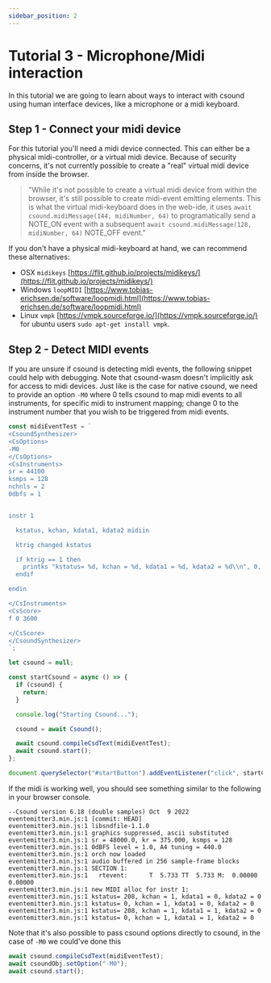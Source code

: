 ```yaml
---
sidebar_position: 2
---
```


# Tutorial 3 - Microphone/Midi interaction

In this tutorial we are going to learn about ways to interact with csound using human interface devices, like a microphone
or a midi keyboard.

## Step 1 - Connect your midi device

For this tutorial you'll need a midi device connected. This can either be a physical midi-controller, or a virtual midi device. Because of security concerns, it's not currently possible to create a "real" virtual midi device from inside the browser.

> "While it's not possible to create a virtual midi device from within the browser, it's still possible to create midi-event emitting elements. This is what the virtual midi-keyboard does in the web-ide, it uses `await csound.midiMessage(144, midiNumber, 64)` to programatically send a NOTE_ON event with a subsequent `await csound.midiMessage(128, midiNumber, 64)` NOTE_OFF event."

If you don't have a physical midi-keyboard at hand, we can recommend these alternatives:

- OSX `midikeys` [https://flit.github.io/projects/midikeys/](https://flit.github.io/projects/midikeys/)
- Windows `loopMIDI` [https://www.tobias-erichsen.de/software/loopmidi.html](https://www.tobias-erichsen.de/software/loopmidi.html)
- Linux `vmpk` [https://vmpk.sourceforge.io/](https://vmpk.sourceforge.io/) for ubuntu users `sudo apt-get install vmpk`.

## Step 2 - Detect MIDI events

If you are unsure if csound is detecting midi events, the following snippet could help with debugging. Note that csound-wasm doesn't implicitly ask for access to midi devices. Just like is the case for native csound, we need to provide an option `-M0` where 0 tells csound to map midi events to all instruments, for specific midi to instrument mapping; change 0 to the instrument number that you wish to be triggered from midi events.

```js
const midiEventTest = `
<CsoundSynthesizer>
<CsOptions>
-M0
</CsOptions>
<CsInstruments>
sr = 44100
ksmps = 128
nchnls = 2
0dbfs = 1


instr 1

  kstatus, kchan, kdata1, kdata2 midiin

  ktrig changed kstatus

  if ktrig == 1 then
    printks "kstatus= %d, kchan = %d, kdata1 = %d, kdata2 = %d\\n", 0, kstatus, kchan, kdata1, kdata2
  endif

endin

</CsInstruments>
<CsScore>
f 0 3600

</CsScore>
</CsoundSynthesizer>
`;

let csound = null;

const startCsound = async () => {
  if (csound) {
    return;
  }

  console.log("Starting Csound...");

  csound = await Csound();

  await csound.compileCsdText(midiEventTest);
  await csound.start();
};

document.querySelector("#startButton").addEventListener("click", startCsound);
```

If the midi is working well, you should see something similar to the following in your browser console.

```console
--Csound version 6.18 (double samples) Oct  9 2022
eventemitter3.min.js:1 [commit: HEAD]
eventemitter3.min.js:1 libsndfile-1.1.0
eventemitter3.min.js:1 graphics suppressed, ascii substituted
eventemitter3.min.js:1 sr = 48000.0, kr = 375.000, ksmps = 128
eventemitter3.min.js:1 0dBFS level = 1.0, A4 tuning = 440.0
eventemitter3.min.js:1 orch now loaded
eventemitter3.min.js:1 audio buffered in 256 sample-frame blocks
eventemitter3.min.js:1 SECTION 1:
eventemitter3.min.js:1   rtevent:	   T  5.733 TT  5.733 M:  0.00000  0.00000
eventemitter3.min.js:1 new MIDI alloc for instr 1:
eventemitter3.min.js:1 kstatus= 208, kchan = 1, kdata1 = 0, kdata2 = 0
eventemitter3.min.js:1 kstatus= 0, kchan = 1, kdata1 = 0, kdata2 = 0
eventemitter3.min.js:1 kstatus= 208, kchan = 1, kdata1 = 1, kdata2 = 0
eventemitter3.min.js:1 kstatus= 0, kchan = 1, kdata1 = 1, kdata2 = 0
```

Note that it's also possible to pass csound options directly to csound, in the case of `-M0` we could've done this

```js
await csound.compileCsdText(midiEventTest);
await csoundObj.setOption("-M0");
await csound.start();
```
